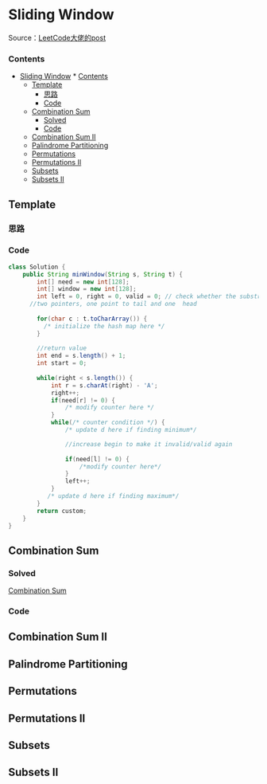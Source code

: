 # Sliding Window



Source：[LeetCode大佬的post](https://leetcode.com/problems/minimum-window-substring/discuss/26808/Here-is-a-10-line-template-that-can-solve-most-'substring'-problems)



### Contents

<!--ts-->
   * [Sliding Window](#sliding-window)
         * [Contents](#contents)
      * [Template](#template)
         * [思路](#\xE6\x80\x9D\xE8\xB7\xAF)
         * [Code](#code)
      * [Combination Sum](#combination-sum)
         * [Solved](#solved)
         * [Code](#code-1)
      * [Combination Sum II](#combination-sum-ii)
      * [Palindrome Partitioning](#palindrome-partitioning)
      * [Permutations](#permutations)
      * [Permutations II](#permutations-ii)
      * [Subsets](#subsets)
      * [Subsets II](#subsets-ii)

<!-- Added by: weiyizhi, at: 2021年 5月13日 星期四 17时58分07秒 CST -->

<!--te-->

## Template

### 思路



### Code

```java
class Solution {
    public String minWindow(String s, String t) {
        int[] need = new int[128];
        int[] window = new int[128];        
        int left = 0, right = 0, valid = 0; // check whether the substring is valid
      //two pointers, one point to tail and one  head
        
        for(char c : t.toCharArray()) {
          /* initialize the hash map here */ 
        }
        
        //return value
        int end = s.length() + 1;
        int start = 0;
        
        while(right < s.length()) {
            int r = s.charAt(right) - 'A';
            right++;
            if(need[r] != 0) {
                /* modify counter here */ 
            }
            while(/* counter condition */) { 
                /* update d here if finding minimum*/

                //increase begin to make it invalid/valid again
              
                if(need[l] != 0) {
                    /*modify counter here*/
                }
                left++;
            }
           /* update d here if finding maximum*/
        }
        return custom;
    }
}
```




## Combination Sum

### Solved

[Combination Sum](../Solved/39-Combination-Sum/Combination-Sum.md)



### Code



## Combination Sum II



## Palindrome Partitioning



## Permutations



## Permutations II



## Subsets



## Subsets II

